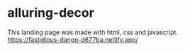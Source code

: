 # alluring-decor
This landing page was made with html, css and javascript.
https://fastidious-dango-d677ba.netlify.app/
